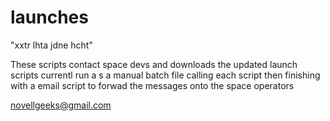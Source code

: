 # launches

"xxtr lhta jdne hcht"

These scripts contact space devs and downloads the updated launch scripts currentl run a s a manual batch file calling each script then finishing with a email script to forwad the messages onto the space operators


novellgeeks@gmail.com
